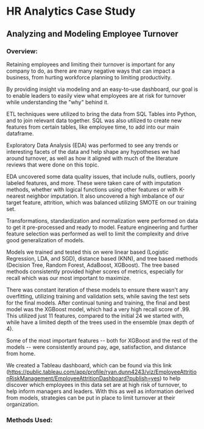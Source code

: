 # HR Analytics Case Study
## Analyzing and Modeling Employee Turnover

### Overview:
Retaining employees and limiting their turnover is important for any company to do, as there are many negative ways that can impact a business, from hurting workforce planning to limiting productivity.

By providing insight via modeling and an easy-to-use dashboard, our goal is to enable leaders to easily view what employees are at risk for turnover while understanding the "why" behind it.

ETL techniques were utilized to bring the data from SQL Tables into Python, and to join relevant data together. SQL was also utilized to create new features from certain tables, like employee time, to add into our main dataframe.

Exploratory Data Analysis (EDA) was performed to see any trends or interesting facets of the data and help shape any hypotheses we had around turnover, as well as how it aligned with much of the literature reviews that were done on this topic. 

EDA uncovered some data quality issues, that include nulls, outliers, poorly labeled features, and more. These were taken care of with imputation methods, whether with logical functions using other features or with K-nearest neighbor imputation. It also uncovered a high imbalance of our target feature, attrition, which was balanced utilizing SMOTE on our training set.

Transformations, standardization and normalization were performed on data to get it pre-processed and ready to model. Feature engineering and further feature selection was performed as well to limit the complexity and drive good generalization of models.

Models we trained and tested this on were linear based (Logistic Regression, LDA, and SGD), distance based (KNN), and tree based methods (Decision Tree, Random Forest, AdaBoost, XGBoost). The tree based methods consistently provided higher scores of metrics, especially for recall which was our most important to maximize. 

There was constant iteration of these models to ensure there wasn't any overfitting, utilizing training and validation sets, while saving the test sets for the final models. After continual tuning and training, the final and best model was the XGBoost model, which had a very high recall score of .99. This utilized just 11 features, compared to the initial 24 we started with, while have a limited depth of the trees used in the ensemble (max depth of 4). 

Some of the most important features -- both for XGBoost and the rest of the models -- were consistently around pay, age, satisfaction, and distance from home. 

We created a Tableau dashboard, which can be found via this link (https://public.tableau.com/app/profile/ryan.dunn4243/viz/EmployeeAttritionRiskManagement/EmployeeAttritionDashboard?publish=yes) to help discover which employees in this data set are at high risk of turnover, to help inform managers and leaders. With this as well as information derived from models, strategies can be put in place to limit turnover at their organization.

### Methods Used:

